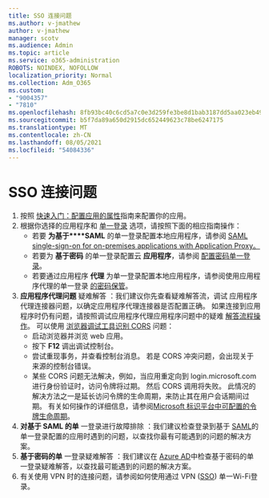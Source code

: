 ```yaml
---
title: SSO 连接问题
ms.author: v-jmathew
author: v-jmathew
manager: scotv
ms.audience: Admin
ms.topic: article
ms.service: o365-administration
ROBOTS: NOINDEX, NOFOLLOW
localization_priority: Normal
ms.collection: Adm_O365
ms.custom:
- "9004357"
- "7810"
ms.openlocfilehash: 8fb93bc40c6cd5a7c0e3d259fe3be8d1bab3187dd5aa023eb49977555fd930de
ms.sourcegitcommit: b5f7da89a650d2915dc652449623c78be6247175
ms.translationtype: MT
ms.contentlocale: zh-CN
ms.lasthandoff: 08/05/2021
ms.locfileid: "54084336"
---
```

# <a name="sso-connection-issues"></a>SSO 连接问题

1. 按照 [快速入门：配置应用的属性](https://docs.microsoft.com/azure/active-directory/manage-apps/add-application-portal-configure)指南来配置你的应用。
2. 根据你选择的应用程序和 [单一登录](https://docs.microsoft.com/azure/active-directory/manage-apps/sso-options) 选项，请按照下面的相应指南操作：
    - 若要 **为基于****SAML** 的单一登录配置本地应用程序，请参阅 [SAML single-sign-on for on-premises applications with Application Proxy。](https://docs.microsoft.com/azure/active-directory/manage-apps/application-proxy-configure-single-sign-on-on-premises-apps)
    - 若要为 **基于密码** 的单一登录配置云 **应用程序**，请参阅  [配置密码单一登录](https://docs.microsoft.com/azure/active-directory/manage-apps/configure-password-single-sign-on-non-gallery-applications)。
    - 若要通过应用程序 **代理** 为单一登录配置本地应用程序，请参阅使用应用程序代理的单一登录 [的密码保管](https://docs.microsoft.com/azure/active-directory/manage-apps/application-proxy-configure-single-sign-on-password-vaulting)。
3. **应用程序代理问题** 疑难解答 ：我们建议你先查看疑难解答流，调试 [](https://docs.microsoft.com/azure/active-directory/manage-apps/application-proxy-debug-connectors)应用程序代理连接器问题，以确定应用程序代理连接器是否配置正确。 如果连接到应用程序时仍有问题，请按照调试应用程序代理应用程序问题中的疑难 [解答流程操作](https://docs.microsoft.com/azure/active-directory/manage-apps/application-proxy-debug-apps)。 可以使用 [浏览器调试工具识别 CORS](https://docs.microsoft.com/azure/active-directory/manage-apps/application-proxy-understand-cors-issues#understand-and-identify-cors-issues) 问题：
    - 启动浏览器并浏览 web 应用。
    - 按下 **F12** 调出调试控制台。
    - 尝试重现事务，并查看控制台消息。 若是 CORS 冲突问题，会出现关于来源的控制台错误。
    - 某些 CORS 问题无法解决，例如，当应用重定向到 login.microsoft.com 进行身份验证时，访问令牌将过期。 然后 CORS 调用将失败。 此情况的解决方法之一是延长访问令牌的生命周期，来防止其在用户会话期间过期。 有关如何操作的详细信息，请参阅[Microsoft 标识平台中可配置的令牌生命周期](https://docs.microsoft.com/azure/active-directory/develop/active-directory-configurable-token-lifetimes)。
4. **对基于 SAML 的单** 一登录进行故障排除 ：我们建议检查登录到基于 [SAML](https://docs.microsoft.com/azure/active-directory/manage-apps/application-sign-in-problem-federated-sso-gallery)的单一登录配置的应用时遇到的问题，以查找你最有可能遇到的问题的解决方案。
5. **基于密码的单** 一登录疑难解答 ：我们建议在 [Azure AD](https://docs.microsoft.com/azure/active-directory/manage-apps/troubleshoot-password-based-sso)中检查基于密码的单一登录疑难解答，以查找最可能遇到的问题的解决方案。
6. 有关使用 VPN 时的连接问题，请参阅如何使用通过 VPN ([SSO](https://docs.microsoft.com/windows/security/identity-protection/vpn/how-to-use-single-sign-on-sso-over-vpn-and-wi-fi-connections)) 单一Wi-Fi登录。
